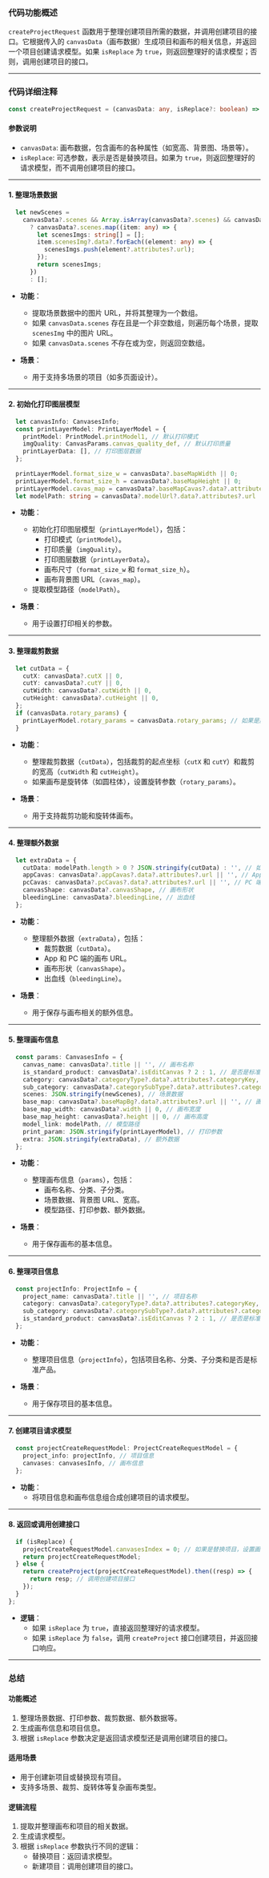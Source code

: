 

### **代码功能概述**
`createProjectRequest` 函数用于整理创建项目所需的数据，并调用创建项目的接口。它根据传入的 `canvasData`（画布数据）生成项目和画布的相关信息，并返回一个项目创建请求模型。如果 `isReplace` 为 `true`，则返回整理好的请求模型；否则，调用创建项目的接口。

---

### **代码详细注释**

```typescript
const createProjectRequest = (canvasData: any, isReplace?: boolean) => {
```

#### **参数说明**
- `canvasData`: 画布数据，包含画布的各种属性（如宽高、背景图、场景等）。
- `isReplace`: 可选参数，表示是否是替换项目。如果为 `true`，则返回整理好的请求模型，而不调用创建项目的接口。

---

#### **1. 整理场景数据**
```typescript
  let newScenes =
    canvasData?.scenes && Array.isArray(canvasData?.scenes) && canvasData?.scenes?.length
      ? canvasData?.scenes.map((item: any) => {
        let scenesImgs: string[] = [];
        item.scenesImg?.data?.forEach((element: any) => {
          scenesImgs.push(element?.attributes?.url);
        });
        return scenesImgs;
      })
      : [];
```

- **功能**：
  - 提取场景数据中的图片 URL，并将其整理为一个数组。
  - 如果 `canvasData.scenes` 存在且是一个非空数组，则遍历每个场景，提取 `scenesImg` 中的图片 URL。
  - 如果 `canvasData.scenes` 不存在或为空，则返回空数组。

- **场景**：
  - 用于支持多场景的项目（如多页面设计）。

---

#### **2. 初始化打印图层模型**
```typescript
  let canvasInfo: CanvasesInfo;
  const printLayerModel: PrintLayerModel = {
    printModel: PrintModel.printModel1, // 默认打印模式
    imgQuality: CanvasParams.canvas_quality_def, // 默认打印质量
    printLayerData: [], // 打印图层数据
  };
  
  printLayerModel.format_size_w = canvasData?.baseMapWidth || 0;
  printLayerModel.format_size_h = canvasData?.baseMapHeight || 0;
  printLayerModel.cavas_map = canvasData?.baseMapCavas?.data?.attributes?.url || '';
  let modelPath: string = canvasData?.modelUrl?.data?.attributes?.url || '';
```

- **功能**：
  - 初始化打印图层模型（`printLayerModel`），包括：
    - 打印模式（`printModel`）。
    - 打印质量（`imgQuality`）。
    - 打印图层数据（`printLayerData`）。
    - 画布尺寸（`format_size_w` 和 `format_size_h`）。
    - 画布背景图 URL（`cavas_map`）。
  - 提取模型路径（`modelPath`）。

- **场景**：
  - 用于设置打印相关的参数。

---

#### **3. 整理裁剪数据**
```typescript
  let cutData = {
    cutX: canvasData?.cutX || 0,
    cutY: canvasData?.cutY || 0,
    cutWidth: canvasData?.cutWidth || 0,
    cutHeight: canvasData?.cutHeight || 0,
  };
  if (canvasData.rotary_params) {
    printLayerModel.rotary_params = canvasData.rotary_params; // 如果是旋转体，设置旋转参数
  }
```

- **功能**：
  - 整理裁剪数据（`cutData`），包括裁剪的起点坐标（`cutX` 和 `cutY`）和裁剪的宽高（`cutWidth` 和 `cutHeight`）。
  - 如果画布是旋转体（如圆柱体），设置旋转参数（`rotary_params`）。

- **场景**：
  - 用于支持裁剪功能和旋转体画布。

---

#### **4. 整理额外数据**
```typescript
  let extraData = {
    cutData: modelPath.length > 0 ? JSON.stringify(cutData) : '', // 如果有模型路径，保存裁剪数据
    appCavas: canvasData?.appCavas?.data?.attributes?.url || '', // App 端画布 URL
    pcCavas: canvasData?.pcCavas?.data?.attributes?.url || '', // PC 端画布 URL
    canvasShape: canvasData?.canvasShape, // 画布形状
    bleedingLine: canvasData?.bleedingLine, // 出血线
  };
```

- **功能**：
  - 整理额外数据（`extraData`），包括：
    - 裁剪数据（`cutData`）。
    - App 和 PC 端的画布 URL。
    - 画布形状（`canvasShape`）。
    - 出血线（`bleedingLine`）。

- **场景**：
  - 用于保存与画布相关的额外信息。

---

#### **5. 整理画布信息**
```typescript
  const params: CanvasesInfo = {
    canvas_name: canvasData?.title || '', // 画布名称
    is_standard_product: canvasData?.isEditCanvas ? 2 : 1, // 是否是标准产品
    category: canvasData?.categoryType?.data?.attributes?.categoryKey, // 画布分类
    sub_category: canvasData?.categorySubType?.data?.attributes?.categorySubKey, // 画布子分类
    scenes: JSON.stringify(newScenes), // 场景数据
    base_map: canvasData?.baseMapBg?.data?.attributes?.url || '', // 画布背景图 URL
    base_map_width: canvasData?.width || 0, // 画布宽度
    base_map_height: canvasData?.height || 0, // 画布高度
    model_link: modelPath, // 模型路径
    print_param: JSON.stringify(printLayerModel), // 打印参数
    extra: JSON.stringify(extraData), // 额外数据
  };
```

- **功能**：
  - 整理画布信息（`params`），包括：
    - 画布名称、分类、子分类。
    - 场景数据、背景图 URL、宽高。
    - 模型路径、打印参数、额外数据。

- **场景**：
  - 用于保存画布的基本信息。

---

#### **6. 整理项目信息**
```typescript
  const projectInfo: ProjectInfo = {
    project_name: canvasData?.title || '', // 项目名称
    category: canvasData?.categoryType?.data?.attributes?.categoryKey, // 项目分类
    sub_category: canvasData?.categorySubType?.data?.attributes?.categorySubKey, // 项目子分类
    is_standard_product: canvasData?.isEditCanvas ? 2 : 1, // 是否是标准产品
  };
```

- **功能**：
  - 整理项目信息（`projectInfo`），包括项目名称、分类、子分类和是否是标准产品。

- **场景**：
  - 用于保存项目的基本信息。

---

#### **7. 创建项目请求模型**
```typescript
  const projectCreateRequestModel: ProjectCreateRequestModel = {
    project_info: projectInfo, // 项目信息
    canvases: canvasesInfo, // 画布信息
  };
```

- **功能**：
  - 将项目信息和画布信息组合成创建项目的请求模型。

---

#### **8. 返回或调用创建接口**
```typescript
  if (isReplace) {
    projectCreateRequestModel.canvasesIndex = 0; // 如果是替换项目，设置画布索引为 0
    return projectCreateRequestModel;
  } else {
    return createProject(projectCreateRequestModel).then((resp) => {
      return resp; // 调用创建项目接口
    });
  }
};
```

- **逻辑**：
  - 如果 `isReplace` 为 `true`，直接返回整理好的请求模型。
  - 如果 `isReplace` 为 `false`，调用 `createProject` 接口创建项目，并返回接口响应。

---

### **总结**

#### **功能概述**
1. 整理场景数据、打印参数、裁剪数据、额外数据等。
2. 生成画布信息和项目信息。
3. 根据 `isReplace` 参数决定是返回请求模型还是调用创建项目的接口。

#### **适用场景**
- 用于创建新项目或替换现有项目。
- 支持多场景、裁剪、旋转体等复杂画布类型。

#### **逻辑流程**
1. 提取并整理画布和项目的相关数据。
2. 生成请求模型。
3. 根据 `isReplace` 参数执行不同的逻辑：
   - 替换项目：返回请求模型。
   - 新建项目：调用创建项目的接口。
